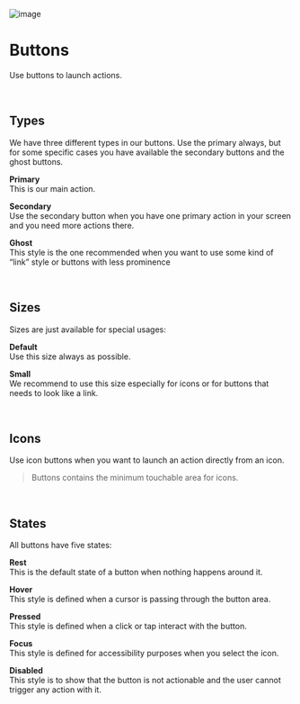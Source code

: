 ![image](https://user-images.githubusercontent.com/8384392/154288165-dcfce9f6-9cd4-47e9-940e-cd19b604eaba.png)

# Buttons
Use buttons to launch actions.

<br>

## Types
We have three different types in our buttons. Use the primary always, but for some specific cases you have available the secondary buttons and the ghost buttons.

**Primary**  
This is our main action.

**Secondary**  
Use the secondary button when you have one primary action in your screen and you need more actions there.

**Ghost**  
This style is the one recommended when you want to use some kind of “link” style or buttons with less prominence

<br>

## Sizes
Sizes are just available for special usages:

**Default**  
Use this size always as possible.

**Small**  
We recommend to use this size especially for icons or for buttons that needs to look like a link.

<br>

## Icons
Use icon buttons when you want to launch an action directly from an icon.

> Buttons contains the minimum touchable area for icons.

<br>

## States
All buttons have five states: 

**Rest**  
This is the default state of a button when nothing happens around it.

**Hover**  
This style is defined when a cursor is passing through the button area.

**Pressed**  
This style is defined when a click or tap interact with the button.

**Focus**  
This style is defined for accessibility purposes when you select the icon. 

**Disabled**  
This style is to show that the button is not actionable and the user cannot trigger any action with it.

